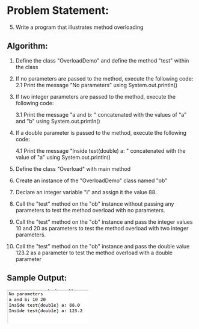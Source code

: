 # Problem Statement:

5.	Write a program that illustrates method overloading

## Algorithm:

1.	Define the class "OverloadDemo" and define the method "test" within the class
2.	If no parameters are passed to the method, execute the following code:
	2.1 Print the message "No parameters" using System.out.println()
3. If two integer parameters are passed to the method, execute the following code:

	3.1 Print the message "a and b: " concatenated with the values of "a" and "b" using System.out.println()
4. If a double parameter is passed to the method, execute the following code:

	4.1 Print the message "Inside test(double) a: " concatenated with the value of "a" using System.out.println()
5. Define the class "Overload" with main method 
6. Create an instance of the "OverloadDemo" class named "ob"
7. Declare an integer variable "i" and assign it the value 88. 
8. Call the "test" method on the "ob" instance without passing any parameters to test the 
    method overload with no parameters. 
9. Call the "test" method on the "ob" instance and pass the integer values 10 and 20 as 
   parameters to test the method overload with two integer parameters.
10. Call the "test" method on the "ob" instance and pass the double value 123.2 as a
    parameter to test the method overload with a double parameter


## Sample Output:

![Alt text](image-7.png)